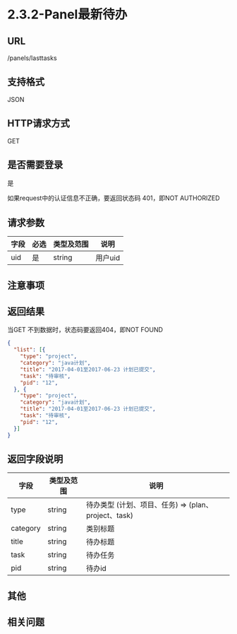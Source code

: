 # 2.3.2-Panel最新待办

## URL

/panels/lasttasks

## 支持格式

JSON

## HTTP请求方式

GET

## 是否需要登录

是

如果request中的认证信息不正确，要返回状态码 401，即NOT AUTHORIZED

## 请求参数

字段 | 必选 | 类型及范围 | 说明
----|------|----------|-------------
uid | 是   | string  | 用户uid

## 注意事项

## 返回结果

当GET 不到数据时，状态码要返回404，即NOT FOUND

```json
{
  "list": [{
    "type": "project",
    "category": "java计划",
    "title": "2017-04-01至2017-06-23 计划已提交",
    "task": "待审核",
    "pid": "12",
  }, {
    "type": "project",
    "category": "java计划",
    "title": "2017-04-01至2017-06-23 计划已提交",
    "task": "待审核",
    "pid": "12",
  }]
}
```

## 返回字段说明

字段 | 类型及范围 | 说明
----|----------|-------------
type     | string  | 待办类型 (计划、项目、任务) => (plan、project、task)
category | string  | 类别标题
title    | string  | 待办标题
task     | string  | 待办任务
pid      | string  | 待办id

## 其他

## 相关问题

